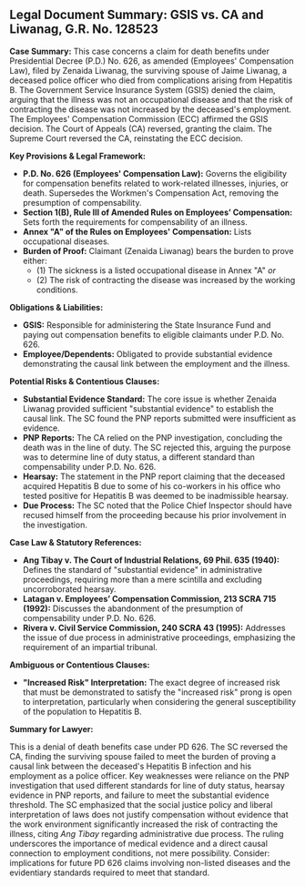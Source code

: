 ## Legal Document Summary: GSIS vs. CA and Liwanag, G.R. No. 128523

**Case Summary:** This case concerns a claim for death benefits under Presidential Decree (P.D.) No. 626, as amended (Employees' Compensation Law), filed by Zenaida Liwanag, the surviving spouse of Jaime Liwanag, a deceased police officer who died from complications arising from Hepatitis B. The Government Service Insurance System (GSIS) denied the claim, arguing that the illness was not an occupational disease and that the risk of contracting the disease was not increased by the deceased's employment. The Employees' Compensation Commission (ECC) affirmed the GSIS decision. The Court of Appeals (CA) reversed, granting the claim. The Supreme Court reversed the CA, reinstating the ECC decision.

**Key Provisions & Legal Framework:**

*   **P.D. No. 626 (Employees' Compensation Law):** Governs the eligibility for compensation benefits related to work-related illnesses, injuries, or death. Supersedes the Workmen's Compensation Act, removing the presumption of compensability.
*   **Section 1(B), Rule III of Amended Rules on Employees’ Compensation:** Sets forth the requirements for compensability of an illness.
*   **Annex "A" of the Rules on Employees' Compensation:** Lists occupational diseases.
*   **Burden of Proof:** Claimant (Zenaida Liwanag) bears the burden to prove either:
    *   (1) The sickness is a listed occupational disease in Annex "A" *or*
    *   (2) The risk of contracting the disease was increased by the working conditions.

**Obligations & Liabilities:**

*   **GSIS:** Responsible for administering the State Insurance Fund and paying out compensation benefits to eligible claimants under P.D. No. 626.
*   **Employee/Dependents:** Obligated to provide substantial evidence demonstrating the causal link between the employment and the illness.

**Potential Risks & Contentious Clauses:**

*   **Substantial Evidence Standard:** The core issue is whether Zenaida Liwanag provided sufficient "substantial evidence" to establish the causal link. The SC found the PNP reports submitted were insufficient as evidence.
*   **PNP Reports:** The CA relied on the PNP investigation, concluding the death was in the line of duty. The SC rejected this, arguing the purpose was to determine line of duty status, a different standard than compensability under P.D. No. 626.
*   **Hearsay:** The statement in the PNP report claiming that the deceased acquired Hepatitis B due to some of his co-workers in his office who tested positive for Hepatitis B was deemed to be inadmissible hearsay.
*   **Due Process:** The SC noted that the Police Chief Inspector should have recused himself from the proceeding because his prior involvement in the investigation.

**Case Law & Statutory References:**

*   **Ang Tibay v. The Court of Industrial Relations, 69 Phil. 635 (1940):** Defines the standard of "substantial evidence" in administrative proceedings, requiring more than a mere scintilla and excluding uncorroborated hearsay.
*   **Latagan v. Employees’ Compensation Commission, 213 SCRA 715 (1992):** Discusses the abandonment of the presumption of compensability under P.D. No. 626.
*   **Rivera v. Civil Service Commission, 240 SCRA 43 (1995):** Addresses the issue of due process in administrative proceedings, emphasizing the requirement of an impartial tribunal.

**Ambiguous or Contentious Clauses:**

*   **"Increased Risk" Interpretation:** The exact degree of increased risk that must be demonstrated to satisfy the "increased risk" prong is open to interpretation, particularly when considering the general susceptibility of the population to Hepatitis B.

**Summary for Lawyer:**

This is a denial of death benefits case under PD 626. The SC reversed the CA, finding the surviving spouse failed to meet the burden of proving a causal link between the deceased's Hepatitis B infection and his employment as a police officer. Key weaknesses were reliance on the PNP investigation that used different standards for line of duty status, hearsay evidence in PNP reports, and failure to meet the substantial evidence threshold. The SC emphasized that the social justice policy and liberal interpretation of laws does not justify compensation without evidence that the work environment significantly increased the risk of contracting the illness, citing *Ang Tibay* regarding administrative due process. The ruling underscores the importance of medical evidence and a direct causal connection to employment conditions, not mere possibility. Consider: implications for future PD 626 claims involving non-listed diseases and the evidentiary standards required to meet that standard.
